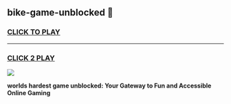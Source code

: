 
## bike-game-unblocked 👋
<h3>
<a href="https://premium.freeplayer.one?title=bike-game-unblocked&ref=14F">CLICK TO PLAY</a></h3>
<hr>

<h3>
<a href="https://premium.freeplayer.one?title=bike-game-unblocked&ref=14F">CLICK 2 PLAY</a>
  
</h3>

<a href="https://premium.freeplayer.one?title=bike-game-unblocked&ref=12F/"><img src="https://clearcache.store/games.png"></a>


**worlds hardest game unblocked: Your Gateway to Fun and Accessible Online Gaming**
